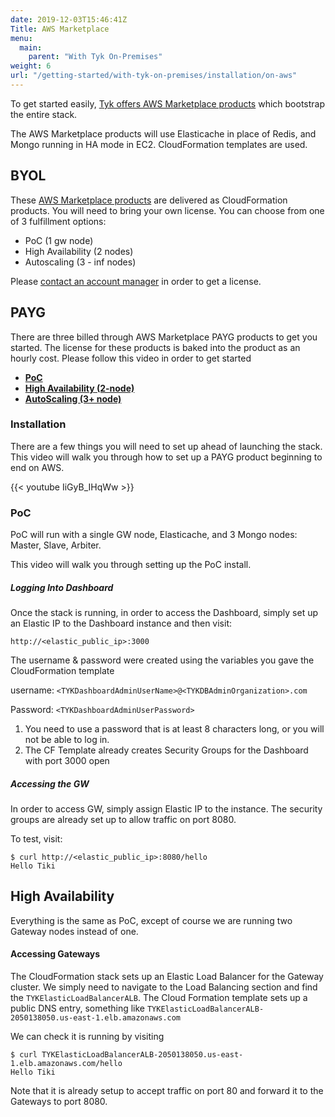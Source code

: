 ```yaml
---
date: 2019-12-03T15:46:41Z
Title: AWS Marketplace
menu:
  main:
    parent: "With Tyk On-Premises"
weight: 6
url: "/getting-started/with-tyk-on-premises/installation/on-aws"
---
```


To get started easily, [Tyk offers AWS Marketplace products][6] which bootstrap the entire stack.

The AWS Marketplace products will use Elasticache in place of Redis, and Mongo running in HA mode in EC2.  CloudFormation templates are used.

## BYOL

These [AWS Marketplace products][5] are delivered as CloudFormation products. You will need to bring your own license.  You can choose from one of 3 fulfillment options:

- PoC (1 gw node)
- High Availability (2 nodes)
- Autoscaling (3 - inf nodes)

Please [contact an account manager][7] in order to get a license.

## PAYG
There are three billed through AWS Marketplace PAYG products to get you started.  The license for these products is baked into the product as an hourly cost.  Please follow this video in order to get started

- [**PoC**][2]
- [**High Availability (2-node)**][4]
- [**AutoScaling (3+ node)**][3]

### Installation

There are a few things you will need to set up ahead of launching the stack.  This video will walk you through how to set up a PAYG product beginning to end on AWS.

{{< youtube IiGyB_IHqWw >}}

### PoC
PoC will run with a single GW node, Elasticache, and 3 Mongo nodes: Master, Slave, Arbiter.

This video will walk you through setting up the PoC install.


##### Logging Into Dashboard
Once the stack is running, in order to access the Dashboard, simply set up an Elastic IP to the Dashboard instance and then visit:

`http://<elastic_public_ip>:3000`

The username & password were created using the variables you gave the CloudFormation template

username: `<TYKDashboardAdminUserName>@<TYKDBAdminOrganization>.com`

Password: `<TYKDashboardAdminUserPassword>`

1. You need to use a password that is at least 8 characters long, or you will not be able to log 
in.
2. The CF Template already creates Security Groups for the Dashboard with port 3000 open

##### Accessing the GW
In order to access GW, simply assign Elastic IP to the instance.  The security groups are already set up to allow traffic on port 8080.

To test, visit: 

```{.copyWrapper}
$ curl http://<elastic_public_ip>:8080/hello
Hello Tiki
```

## High Availability
Everything is the same as PoC, except of course we are running two Gateway nodes instead of one.  

#### Accessing Gateways
The CloudFormation stack sets up an Elastic Load Balancer for the Gateway cluster.  We simply need to navigate to the Load Balancing section and find the  `TYKElasticLoadBalancerALB`.  The Cloud Formation template sets up a public DNS entry, something like `TYKElasticLoadBalancerALB-2050138050.us-east-1.elb.amazonaws.com`

We can check it is running by visiting
```{.copyWrapper}
$ curl TYKElasticLoadBalancerALB-2050138050.us-east-1.elb.amazonaws.com/hello
Hello Tiki
```

Note that it is already setup to accept traffic on port 80 and forward it to the Gateways to port 8080.

[2]: https://aws.amazon.com/marketplace/pp/prodview-elvk5mxxlkueu?qid=1575313242174&sr=0-4&ref_=srh_res_product_title
[3]: https://aws.amazon.com/marketplace/pp/prodview-2bgdxbpeygf5w?qid=1575313242174&sr=0-5&ref_=srh_res_product_title
[4]: https://aws.amazon.com/marketplace/pp/prodview-nempvlrcr4fq4?qid=1575313242174&sr=0-3&ref_=srh_res_product_title
[5]: https://aws.amazon.com/marketplace/pp/prodview-nphqjavwaqes6?ref_=aws-mp-console-subscription-detail-payg#pdp-pricing
[6]: https://aws.amazon.com/marketplace/seller-profile?id=432b7859-4299-4278-8eb2-f7bbe7739ec6&ref=dtl_prodview-nphqjavwaqes6
[7]: https://pages.tyk.io/get-started-with-tyk